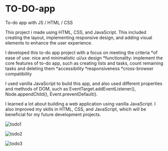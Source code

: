 # TO-DO-app
 To-do app with JS / HTML / CSS 

This project i made using HTML, CSS, and JavaScript. This included creating the layout, implementing responsive design, and adding visual elements to enhance the user experience.

I developed this to-do app project with a focus on meeting the criteria 
*of ease of use: nice and minimalistic ui/ux design
*functionality: implement the core features of to-do app, such as creating lists and tasks, count remaining tasks and deleting them
*accessibility
*responsiveness 
*cross-browser compatibility

I used vanilla JavaScript to build this app, and also used different properties and methods of DOM, such as EventTarget.addEventListener(), Node.appendChild(), Event.preventDefault().

I learned a lot about building a web application using vanilla JavaScript. I also improved my skills in HTML, CSS, and JavaScript, which will be beneficial for my future development projects.

![todo1](https://user-images.githubusercontent.com/107324813/214294723-dfb0623d-0a2c-486b-9d31-d27c65c73cd2.gif)

![todo2](https://user-images.githubusercontent.com/107324813/214294737-0a3ef522-0ebb-4f9b-93f3-b14341688c63.gif)

![todo3](https://user-images.githubusercontent.com/107324813/214294759-a8f10222-45aa-4b41-a40c-59bfcaba8aa4.gif)

